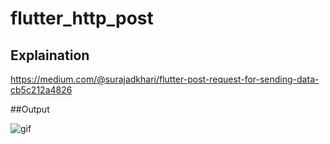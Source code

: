 # flutter_http_post



## Explaination
https://medium.com/@surajadkhari/flutter-post-request-for-sending-data-cb5c212a4826

##Output

![gif](https://user-images.githubusercontent.com/48079501/183694093-6490ed3c-04bd-4b6d-82a7-b3cd3b3d6992.gif)
